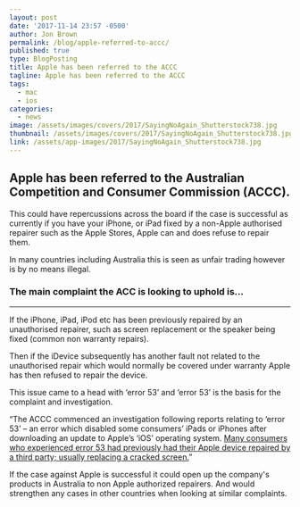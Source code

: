 ```yaml
---
layout: post
date: '2017-11-14 23:57 -0500'
author: Jon Brown
permalink: /blog/apple-referred-to-accc/
published: true
type: BlogPosting
title: Apple has been referred to the ACCC
tagline: Apple has been referred to the ACCC
tags:
  - mac
  - ios
categories:
  - news
image: /assets/images/covers/2017/SayingNoAgain_Shutterstock738.jpg
thumbnail: /assets/images/covers/2017/SayingNoAgain_Shutterstock738.jpg
link: /assets/app-images/2017/SayingNoAgain_Shutterstock738.jpg
---
```

## Apple has been referred to the Australian Competition and Consumer Commission (ACCC).

This could have repercussions across the board if the case is successful as currently if you have your iPhone, or iPad fixed by a non-Apple authorised repairer such as the Apple Stores, Apple can and does refuse to repair them.

In many countries including Australia this is seen as unfair trading however is by no means illegal. 

### The main complaint the ACC is looking to uphold is...
---
If the iPhone, iPad, iPod etc has been previously repaired by an unauthorised repairer, such as screen replacement or the speaker being fixed (common non warranty repairs).

Then if the iDevice subsequently has another fault not related to the unauthorised repair which would normally be covered under warranty Apple has then refused to repair the device.

This issue came to a head with ‘error 53’ and ‘error 53’ is the basis for the complaint and investigation.

“The ACCC commenced an investigation following reports relating to ‘error 53’ – an error which disabled some consumers’ iPads or iPhones after downloading an update to Apple’s ‘iOS’ operating system. [Many consumers who experienced error 53 had previously had their Apple device repaired by a third party; usually replacing a cracked screen.](https://www.accc.gov.au/media-release/accc-takes-action-against-apple-over-alleged-misleading-consumer-guarantee-representations)”

If the case against Apple is successful it could open up the company's products in Australia to non Apple authorized repairers. And would strengthen any cases in other countries when looking at similar complaints.
